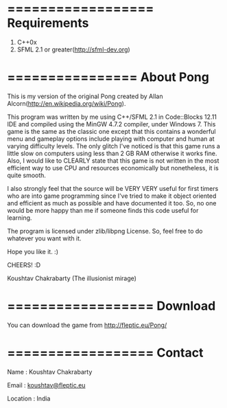 ==================
   Requirements
==================

1. C++0x
2. SFML 2.1 or greater(http://sfml-dev.org)


================
   About Pong
================


This is my version of the original Pong created by Allan Alcorn(http://en.wikipedia.org/wiki/Pong).

This program was written by me using C++/SFML 2.1 in Code::Blocks 12.11 IDE and compiled using the MinGW 4.7.2 compiler, under Windows 7. This game is the same as the classic one except that this contains a wonderful menu and gameplay options include playing with computer and human at varying difficulty levels. The only glitch I've noticed is that this game runs a little slow on computers using less than 2 GB RAM otherwise it works fine. Also, I would like to CLEARLY state that this game is not written in the most efficient way to use CPU and resources economically but nonetheless, it is quite smooth.

I also strongly feel that the source will be VERY VERY useful for first timers who are into game programming since I've tried to make it object oriented and efficient as much as possible and have documented it too. So, no one would be more happy than me if someone finds this code useful for learning.

The program is licensed under zlib/libpng License. So, feel free to do whatever you want with it.


Hope you like it. :)


CHEERS! :D

Koushtav Chakrabarty
(The illusionist mirage)


==================
   Download
==================

You can download the game from http://fleptic.eu/Pong/


==================
   Contact
==================

Name  : Koushtav Chakrabarty

Email : koushtav@fleptic.eu

Location : India
